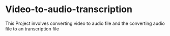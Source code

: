 # Video-to-audio-transcription
This Project involves converting video to audio file and the converting audio file to an transcription file

